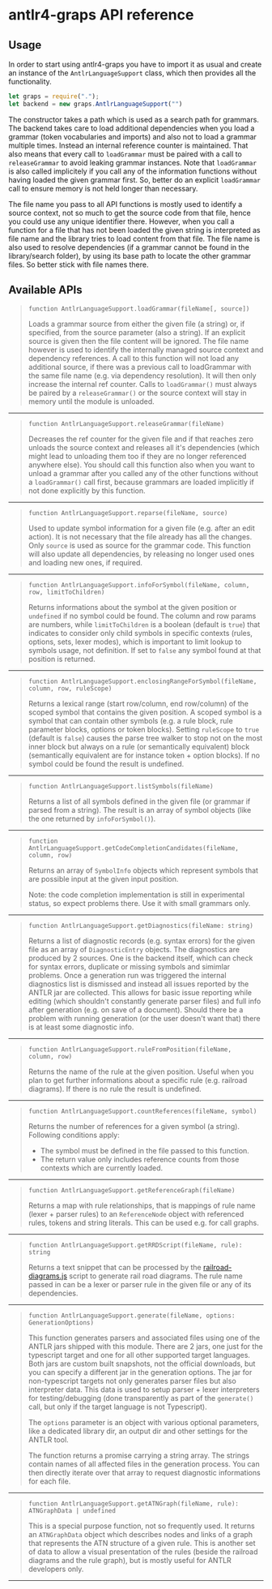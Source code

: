 # antlr4-graps API reference

## Usage

In order to start using antlr4-graps you have to import it as usual and create an instance of the `AntlrLanguageSupport` class, which then provides all the functionality.

```javascript
let graps = require(".");
let backend = new graps.AntlrLanguageSupport("")
```

The constructor takes a path which is used as a search path for grammars. The backend takes care to load additional dependencies when you load a grammar (token vocabularies and imports) and also not to load a grammar multiple times. Instead an internal reference counter is maintained. That also means that every call to `loadGrammar` must be paired with a call to `releaseGrammar` to avoid leaking grammar instances. Note that `loadGrammar` is also called implicitely if you call any of the information functions without having loaded the given grammar first. So, better do an explicit `loadGrammar` call to ensure memory is not held longer than necessary.

The file name you pass to all API functions is mostly used to identify a source context, not so much to get the source code from that file, hence you could use any unique identifier there. However, when you call a function for a file that has not been loaded the given string is interpreted as file name and the library tries to load content from that file. The file name is also used to resolve dependencies (if a grammar cannot be found in the library/search folder), by using its base path to locate the other grammar files. So better stick with file names there.

## Available APIs

> `function AntlrLanguageSupport.loadGrammar(fileName[, source])`
>
> Loads a grammar source from either the given file (a string) or, if specified, from the source parameter (also a string). If an explicit source is given then the file content will be ignored. The file name however is used to identify the internally managed source context and dependency references. A call to this function will not load any additional source, if there was a previous call to loadGrammar with the same file name (e.g. via dependency resolution). It will then only increase the internal ref counter. Calls to `loadGrammar()` must always be paired by a `releaseGrammar()` or the source context will stay in memory until the module is unloaded.
>

-----

> `function AntlrLanguageSupport.releaseGrammar(fileName)`
>
> Decreases the ref counter for the given file and if that reaches zero unloads the source context and releases all it's dependencies (which might lead to unloading them too if they are no longer referenced anywhere else). You should call this function also when you want to unload a grammar after you called any of the other functions without a `loadGrammar()` call first, because grammars are loaded implicitly if not done explicitly by this function.

-----

> `function AntlrLanguageSupport.reparse(fileName, source)`
>
> Used to update symbol information for a given file (e.g. after an edit action). It is not necessary that the file already has all the changes. Only `source` is used as source for the grammar code. This function will also update all dependencies, by releasing no longer used ones and loading new ones, if required.

-----

> `function AntlrLanguageSupport.infoForSymbol(fileName, column, row, limitToChildren)`
>
> Returns informations about the symbol at the given position or `undefined` if no symbol could be found. The column and row params are numbers, while `limitToChildren` is a boolean (default is `true`) that indicates to consider only child symbols in specific contexts (rules, options, sets, lexer modes), which is important to limit lookup to symbols usage, not definition. If set to `false` any symbol found at that position is returned.

-----

> `function AntlrLanguageSupport.enclosingRangeForSymbol(fileName, column, row, ruleScope)`
>
> Returns a lexical range (start row/column, end row/column) of the scoped symbol that contains the given position. A scoped symbol is a symbol that can contain other symbols (e.g. a rule block, rule parameter blocks, options or token blocks). Setting `ruleScope` to `true` (default is `false`) causes the parse tree walker to stop not on the most inner block but always on a rule (or semantically equivalent) block (semantically equivalent are for instance token + option blocks). If no symbol could be found the result is undefined.

-----

> `function AntlrLanguageSupport.listSymbols(fileName)`
>
> Returns a list of all symbols defined in the given file (or grammar if parsed from a string). The result is an array of symbol objects (like the one returned by `infoForSymbol()`).

-----

> `function AntlrLanguageSupport.getCodeCompletionCandidates(fileName, column, row)`
>
> Returns an array of `SymbolInfo` objects which represent symbols that are possible input at the given input position.
>
> Note: the code completion implementation is still in experimental status, so expect problems there. Use it with small grammars only.

-----

> `function AntlrLanguageSupport.getDiagnostics(fileName: string)`
>
> Returns a list of diagnostic records (e.g. syntax errors) for the given file as an array of `DiagnosticEntry` objects. The diagnostics are produced by 2 sources. One is the backend itself, which can check for syntax errors, duplicate or missing symbols and simimlar problems. Once a generation run was triggered the internal diagnostics list is dismissed and instead all issues reported by the ANTLR jar are collected. This allows for basic issue reporting while editing (which shouldn't constantly generate parser files) and full info after generation (e.g. on save of a document). Should there be a problem with running generation (or the user doesn't want that) there is at least some diagnostic info.

-----

> `function AntlrLanguageSupport.ruleFromPosition(fileName,  column, row)`
>
> Returns the name of the rule at the given position. Useful when you plan to get further informations about a specific rule (e.g. railroad diagrams). If there is no rule the result is undefined.

-----

> `function AntlrLanguageSupport.countReferences(fileName, symbol)`
>
> Returns the number of references for a given symbol (a string). Following conditions apply:
>
> * The symbol must be defined in the file passed to this function.
> * The return value only includes reference counts from those contexts which are currently loaded.

-----

> `function AntlrLanguageSupport.getReferenceGraph(fileName)`
>
> Returns a map with rule relationships, that is mappings of rule name (lexer + parser rules) to an `ReferenceNode` object with referenced rules, tokens and string literals. This can be used e.g. for call graphs.

-----

> `function AntlrLanguageSupport.getRRDScript(fileName, rule): string`
>
> Returns a text snippet that can be processed by the [railroad-diagrams.js](http://github.com/tabatkins/railroad-diagrams) script to generate rail road diagrams. The rule name passed in can be a lexer or parser rule in the given file or any of its dependencies.

-----

> `function AntlrLanguageSupport.generate(fileName, options: GenerationOptions)`
>
> This function generates parsers and associated files using one of the ANTLR jars shipped with this module. There are 2 jars, one just for the typescript target and one for all other supported target languages. Both jars are custom built snapshots, not the official downloads, but you can specify a different jar in the generation options. The jar for non-typescript targets not only generates parser files but also interpreter data. This data is used to setup parser + lexer interpreters for testing/debugging (done transparently as part of the `generate()` call, but only if the target language is not Typescript).
>
> The `options` parameter is an object with various optional parameters, like a dedicated library dir, an output dir and other settings for the ANTLR tool.
>
> The function returns a promise carrying a string array. The strings contain names of all affected files in the generation process. You can then directly iterate over that array to request diagnostic informations for each file.

-----

> `function AntlrLanguageSupport.getATNGraph(fileName, rule): ATNGraphData | undefined`
>
> This is a special purpose function, not so frequently used. It returns an `ATNGraphData` object which describes nodes and links of a graph that represents the ATN structure of a given rule. This is another set of data to allow a visual presentation of the rules (beside the railroad diagrams and the rule graph), but is mostly useful for ANTLR developers only.

-----
